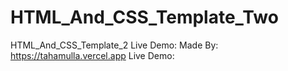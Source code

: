 # HTML_And_CSS_Template_Two
HTML_And_CSS_Template_2
Live Demo: 
Made By: https://tahamulla.vercel.app
Live Demo:
